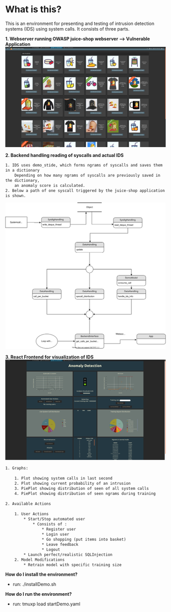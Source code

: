

# What is this?
    
This is an environment for presenting and testing of intrusion detection systems (IDS) using system calls.
It consists of three parts.
    
**1. Webserver running OWASP juice-shop webserver --> Vulnerable Application**
    ![OWASP Juice Shop](/images/JuiceShop2.png)

**2. Backend handling reading of syscalls and actual IDS**

    1. IDS uses demo_stide, which forms ngrams of syscalls and saves them in a dictionary
        Depending on how many ngrams of syscalls are previously saved in the dictionary,
        an anomaly score is calculated.
    2. Below a path of one syscall triggered by the juice-shop application is shown.
 ![Path of a System-Call](/Explanations/syscall_dataflow.svg)

**3. React Frontend for visualization of IDS**
    ![OWASP Juice Shop](/images/Dashboard.png)

    1. Graphs:

        1. Plot showing system calls in last second
        2. Plot showing current probability of an intrusion 
        3. PiePlot showing distribution of seen of all system calls
        4. PiePlot showing distribution of seen ngrams during training

    2. Available Actions

        1. User Actions
            * Start/Stop automated user 
                * Consists of :
                    * Register user 
                    * Login user
                    * Go shopping (put items into basket)
                    * Leave feedback
                    * Logout 
            * Launch perfect/realistic SQLInjection
        2. Model Modifications
            * Retrain model with specific training size

**How do I install the environment?**
* run: ./installDemo.sh

**How do I run the environment?**
* run: tmuxp load startDemo.yaml

